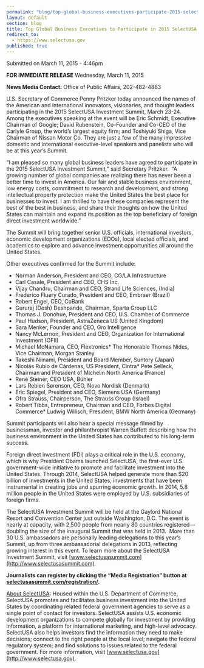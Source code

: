 ```yaml
---
permalink: "blog/top-global-business-executives-participate-2015-selectusa-investment.html"
layout: default
section: blog
title: Top Global Business Executives to Participate in 2015 SelectUSA Investment Summit
redirect_to:
  - https://www.selectusa.gov
published: true
---
```


Submitted on March 11, 2015 - 4:46pm       

                

**FOR IMMEDIATE RELEASE**
Wednesday, March 11, 2015

**News Media Contact:**
Office of Public Affairs, 202-482-4883

U.S. Secretary of Commerce Penny
Pritzker today announced the names of the American and international
innovators, visionaries, and thought leaders participating in the 2015
SelectUSA Investment Summit, March 23-24.&nbsp; Among the executives speaking
at the event will be Eric Schmidt, Executive Chairman of Google; David
Rubenstein, Co-Founder and Co-CEO of the Carlyle Group, the world’s largest
equity firm; and Toshiyuki Shiga, Vice Chairman of Nissan Motor Co. They are
just a few of the many impressive domestic and international executive-level
speakers and panelists who will be at this year’s Summit.&nbsp; 

“I am pleased so many global business
leaders have agreed to participate in the 2015 SelectUSA Investment Summit,”
said Secretary Pritzker.&nbsp; “A growing number of global companies are
realizing there has never been a better time to invest in America. Our fair and
stable business environment, low energy costs, commitment to research and
development, and strong intellectual property protection make the United States
the best place for businesses to invest. I am thrilled to have these companies
represent the best of the best in business, and share their thoughts on how the
United States can maintain and expand its position as the top beneficiary of
foreign direct investment worldwide.” 

The Summit will bring together senior
U.S. officials, international investors, economic development organizations
(EDOs), local elected officials, and academics to explore and advance
investment opportunities all around the United States. 

Other executives confirmed for the
Summit include:

*   Norman Anderson,
President and CEO, CG/LA Infrastructure
*   Carl Casale,
President and CEO, CHS Inc.
*   Vijay Chandru,
Chairman and CEO, Strand Life Sciences, (India)
*   Frederico Fluery
Curado, President and CEO, Embraer (Brazil)
*   Robert Engel,
CEO, CoBank
*   Gururaj (Desh)
Deshpande, Chairman, Sparta Group LLC
*   Thomas J.
Donohue, President and CEO, U.S. Chamber of Commerce
*   Paul Hudson,
President, AstraZeneca US (United Kingdom)
*   Sara Menker,
Founder and CEO, Gro Intelligence
*   Nancy McLernon,
President and CEO, Organization for International Investment (OFII)
*   Michael
McNamara, CEO, Flextronics*   The Honorable
Thomas Nides, Vice Chairman, Morgan Stanley
*   Takeshi Niinami,
President and Board Member, Suntory (Japan)
*   Nicolás Rubio de
Cárdenas, US President, Cintra*   Pete Selleck,
Chairman and President of Michelin North America (France)
*   René Steiner,
CEO USA, Bühler
*   Lars Rebien
Sørenson, CEO, Novo Nordisk (Denmark)
*   Eric Spiegel,
President and CEO, Siemens USA (Germany)
*   Ofra Strauss,
Chairperson, The Strauss Group (Israel)
*   Robert Tibbs,
Entrepreneur, Chairman and CEO, Forbes Digital Commerce*   Ludwig Willisch,
President, BMW North America (Germany)

Summit participants will also hear a
special message filmed by businessman, investor and philanthropist Warren
Buffett describing how the business environment in the United States has
contributed to his long-term success.

Foreign direct investment (FDI) plays a
critical role in the U.S. economy, which is why President Obama launched
SelectUSA, the first-ever U.S. government-wide initiative to promote and
facilitate investment into the United States.&nbsp;Through 2014, SelectUSA
helped generate more than $20 billion&nbsp;of investments in the United States,
investments that have been instrumental in creating jobs and spurring economic
growth. In 2014, 5.8 million people in the United States were employed by U.S.
subsidiaries of foreign firms.

The SelectUSA Investment Summit will be
held at the Gaylord National Resort and Convention Center just outside
Washington, D.C. The event is nearly at capacity, with 2,500 people from nearly
80 countries registered—doubling the size of the inaugural Summit that was held
in 2013.&nbsp; More than 30 U.S. ambassadors are personally leading delegations
to this year’s Summit, up from three ambassadorial delegations in 2013,
reflecting growing interest in this event. To learn more about the SelectUSA
Investment Summit, visit [www.selectusasummit.com](http://www.selectusasummit.com).&nbsp; 

**Journalists can register by clicking the
“Media Registration” button at **[**selectusasummit.com/registration/**](http://selectusasummit.com/registration/)**.**

[About SelectUSA](http://selectusa.commerce.gov/#_blank): Housed within
the U.S. Department of Commerce, SelectUSA promotes and facilitates business
investment into the United States by coordinating related federal government
agencies to serve as a single point of contact for investors. SelectUSA assists
U.S. economic development organizations to compete globally for investment by
providing information, a platform for international marketing, and high-level
advocacy. SelectUSA also helps investors find the information they need to make
decisions; connect to the right people at the local level; navigate the federal
regulatory system; and find solutions to issues related to the federal
government. For more information, visit [www.selectusa.gov](http://www.selectusa.gov).
